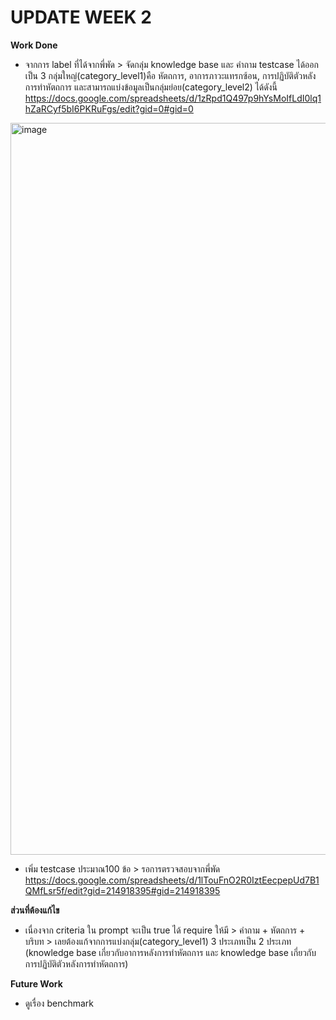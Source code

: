 # UPDATE WEEK 2
**Work Done**
- จากการ label ที่ได้จากพี่พัด > จัดกลุ่ม knowledge base และ คำถาม testcase ได้ออกเป็น 3 กลุ่มใหญ่(category_level1)คือ หัตถการ, อาการภาวะแทรกซ้อน, การปฏิบัติตัวหลังการทำหัตถการ และสามารถแบ่งข้อมูลเป็นกลุ่มย่อย(category_level2) ได้ดังนี้
https://docs.google.com/spreadsheets/d/1zRpd1Q497p9hYsMoIfLdI0lq1hZaRCyf5bI6PKRuFgs/edit?gid=0#gid=0
<img width="1055" height="1171" alt="image" src="https://github.com/user-attachments/assets/f6b218a5-daa1-42f5-be06-7bca8cf8823b" />

- เพิ่ม testcase ประมาณ100 ข้อ > รอการตรวจสอบจากพี่พัด
https://docs.google.com/spreadsheets/d/1lTouFnO2R0IztEecpepUd7B1QMfLsr5f/edit?gid=214918395#gid=214918395

**ส่วนที่ต้องแก้ไข**
- เนื่องจาก criteria ใน prompt จะเป็น true ได้ require ให้มี > คำถาม + หัตถการ + บริบท > เลยต้องแก้จากการแบ่งกลุ่ม(category_level1) 3 ประเภทเป็น 2 ประเภท (knowledge base เกี่ยวกับอาการหลังการทำหัตถการ และ knowledge base เกี่ยวกับการปฏิบัติตัวหลังการทำหัตถการ)

**Future Work**
- ดูเรื่อง benchmark
